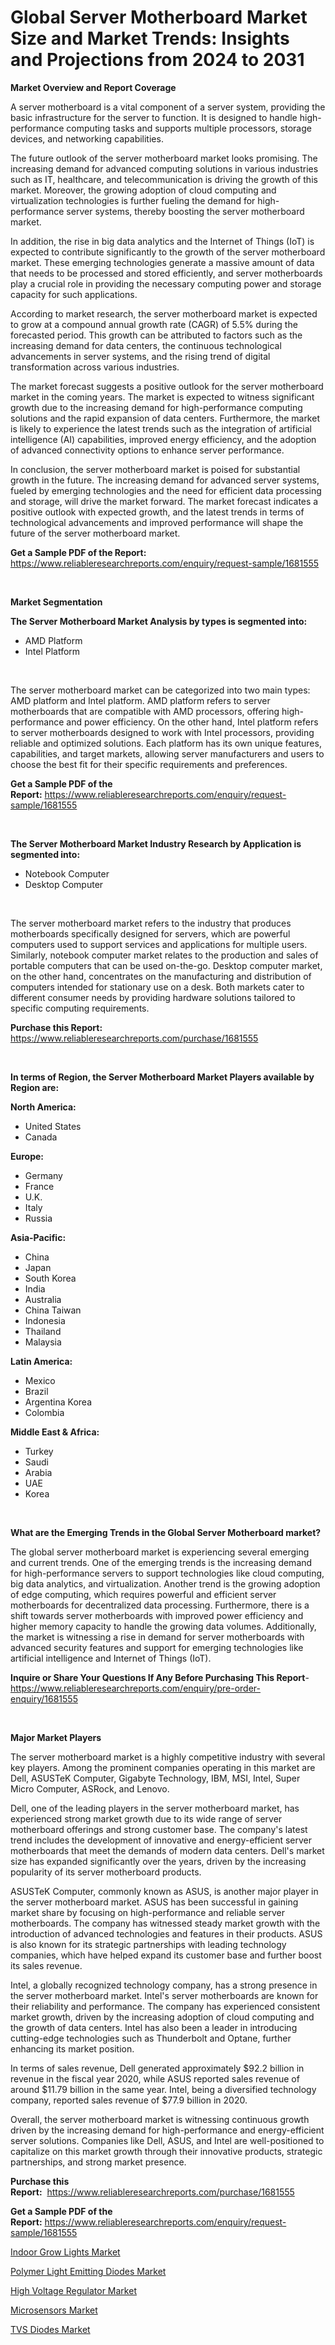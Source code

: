 <p><h1>Global Server Motherboard Market Size and Market Trends: Insights and Projections from 2024 to 2031</h1></p><p><strong>Market Overview and Report Coverage</strong></p>
<p><p>A server motherboard is a vital component of a server system, providing the basic infrastructure for the server to function. It is designed to handle high-performance computing tasks and supports multiple processors, storage devices, and networking capabilities.</p><p>The future outlook of the server motherboard market looks promising. The increasing demand for advanced computing solutions in various industries such as IT, healthcare, and telecommunication is driving the growth of this market. Moreover, the growing adoption of cloud computing and virtualization technologies is further fueling the demand for high-performance server systems, thereby boosting the server motherboard market.</p><p>In addition, the rise in big data analytics and the Internet of Things (IoT) is expected to contribute significantly to the growth of the server motherboard market. These emerging technologies generate a massive amount of data that needs to be processed and stored efficiently, and server motherboards play a crucial role in providing the necessary computing power and storage capacity for such applications.</p><p>According to market research, the server motherboard market is expected to grow at a compound annual growth rate (CAGR) of 5.5% during the forecasted period. This growth can be attributed to factors such as the increasing demand for data centers, the continuous technological advancements in server systems, and the rising trend of digital transformation across various industries.</p><p>The market forecast suggests a positive outlook for the server motherboard market in the coming years. The market is expected to witness significant growth due to the increasing demand for high-performance computing solutions and the rapid expansion of data centers. Furthermore, the market is likely to experience the latest trends such as the integration of artificial intelligence (AI) capabilities, improved energy efficiency, and the adoption of advanced connectivity options to enhance server performance.</p><p>In conclusion, the server motherboard market is poised for substantial growth in the future. The increasing demand for advanced server systems, fueled by emerging technologies and the need for efficient data processing and storage, will drive the market forward. The market forecast indicates a positive outlook with expected growth, and the latest trends in terms of technological advancements and improved performance will shape the future of the server motherboard market.</p></p>
<p><strong>Get a Sample PDF of the Report:</strong> <a href="https://www.reliableresearchreports.com/enquiry/request-sample/1681555">https://www.reliableresearchreports.com/enquiry/request-sample/1681555</a></p>
<p>&nbsp;</p>
<p><strong>Market Segmentation</strong></p>
<p><strong>The Server Motherboard Market Analysis by types is segmented into:</strong></p>
<p><ul><li>AMD Platform</li><li>Intel Platform</li></ul></p>
<p>&nbsp;</p>
<p><p>The server motherboard market can be categorized into two main types: AMD platform and Intel platform. AMD platform refers to server motherboards that are compatible with AMD processors, offering high-performance and power efficiency. On the other hand, Intel platform refers to server motherboards designed to work with Intel processors, providing reliable and optimized solutions. Each platform has its own unique features, capabilities, and target markets, allowing server manufacturers and users to choose the best fit for their specific requirements and preferences.</p></p>
<p><strong>Get a Sample PDF of the Report:</strong>&nbsp;<a href="https://www.reliableresearchreports.com/enquiry/request-sample/1681555">https://www.reliableresearchreports.com/enquiry/request-sample/1681555</a></p>
<p>&nbsp;</p>
<p><strong>The Server Motherboard Market Industry Research by Application is segmented into:</strong></p>
<p><ul><li>Notebook Computer</li><li>Desktop Computer</li></ul></p>
<p>&nbsp;</p>
<p><p>The server motherboard market refers to the industry that produces motherboards specifically designed for servers, which are powerful computers used to support services and applications for multiple users. Similarly, notebook computer market relates to the production and sales of portable computers that can be used on-the-go. Desktop computer market, on the other hand, concentrates on the manufacturing and distribution of computers intended for stationary use on a desk. Both markets cater to different consumer needs by providing hardware solutions tailored to specific computing requirements.</p></p>
<p><strong>Purchase this Report:</strong>&nbsp; <a href="https://www.reliableresearchreports.com/purchase/1681555">https://www.reliableresearchreports.com/purchase/1681555</a></p>
<p>&nbsp;</p>
<p><strong>In terms of Region, the Server Motherboard Market Players available by Region are:</strong></p>
<p>
    <p> <strong> North America: </strong>
        <ul>
            <li>United States</li>
            <li>Canada</li>
        </ul>
        </p> 
    <p> <strong> Europe: </strong>
        <ul>
            <li>Germany</li>
            <li>France</li>
            <li>U.K.</li>
            <li>Italy</li>
            <li>Russia</li>
        </ul>
        </p> 
    <p> <strong> Asia-Pacific: </strong>
        <ul>
            <li>China</li>
            <li>Japan</li>
            <li>South Korea</li>
            <li>India</li>
            <li>Australia</li>
            <li>China Taiwan</li>
            <li>Indonesia</li>
            <li>Thailand</li>
            <li>Malaysia</li>
        </ul>
        </p> 
    <p> <strong> Latin America: </strong>
        <ul>
            <li>Mexico</li>
            <li>Brazil</li>
            <li>Argentina Korea</li>
            <li>Colombia</li>
        </ul>
        </p> 
    <p> <strong> Middle East & Africa: </strong>
        <ul>
            <li>Turkey</li>
            <li>Saudi</li>
            <li>Arabia</li>
            <li>UAE</li>
            <li>Korea</li>
        </ul>
    </p>
    </p>
<p>&nbsp;</p>
<p><strong>What are the Emerging Trends in the Global Server Motherboard market?</strong></p>
<p><p>The global server motherboard market is experiencing several emerging and current trends. One of the emerging trends is the increasing demand for high-performance servers to support technologies like cloud computing, big data analytics, and virtualization. Another trend is the growing adoption of edge computing, which requires powerful and efficient server motherboards for decentralized data processing. Furthermore, there is a shift towards server motherboards with improved power efficiency and higher memory capacity to handle the growing data volumes. Additionally, the market is witnessing a rise in demand for server motherboards with advanced security features and support for emerging technologies like artificial intelligence and Internet of Things (IoT).</p></p>
<p><strong>Inquire or Share Your Questions If Any Before Purchasing This Report</strong>- <a href="https://www.reliableresearchreports.com/enquiry/pre-order-enquiry/1681555">https://www.reliableresearchreports.com/enquiry/pre-order-enquiry/1681555</a></p>
<p>&nbsp;</p>
<p><strong>Major Market Players</strong></p>
<p><p>The server motherboard market is a highly competitive industry with several key players. Among the prominent companies operating in this market are Dell, ASUSTeK Computer, Gigabyte Technology, IBM, MSI, Intel, Super Micro Computer, ASRock, and Lenovo. </p><p>Dell, one of the leading players in the server motherboard market, has experienced strong market growth due to its wide range of server motherboard offerings and strong customer base. The company's latest trend includes the development of innovative and energy-efficient server motherboards that meet the demands of modern data centers. Dell's market size has expanded significantly over the years, driven by the increasing popularity of its server motherboard products.</p><p>ASUSTeK Computer, commonly known as ASUS, is another major player in the server motherboard market. ASUS has been successful in gaining market share by focusing on high-performance and reliable server motherboards. The company has witnessed steady market growth with the introduction of advanced technologies and features in their products. ASUS is also known for its strategic partnerships with leading technology companies, which have helped expand its customer base and further boost its sales revenue.</p><p>Intel, a globally recognized technology company, has a strong presence in the server motherboard market. Intel's server motherboards are known for their reliability and performance. The company has experienced consistent market growth, driven by the increasing adoption of cloud computing and the growth of data centers. Intel has also been a leader in introducing cutting-edge technologies such as Thunderbolt and Optane, further enhancing its market position.</p><p>In terms of sales revenue, Dell generated approximately $92.2 billion in revenue in the fiscal year 2020, while ASUS reported sales revenue of around $11.79 billion in the same year. Intel, being a diversified technology company, reported sales revenue of $77.9 billion in 2020.</p><p>Overall, the server motherboard market is witnessing continuous growth driven by the increasing demand for high-performance and energy-efficient server solutions. Companies like Dell, ASUS, and Intel are well-positioned to capitalize on this market growth through their innovative products, strategic partnerships, and strong market presence.</p></p>
<p><strong>Purchase this Report:</strong>&nbsp;&nbsp;<a href="https://www.reliableresearchreports.com/purchase/1681555">https://www.reliableresearchreports.com/purchase/1681555</a></p>
<p></p>
<p><strong>Get a Sample PDF of the Report:</strong>&nbsp;<a href="https://www.reliableresearchreports.com/enquiry/request-sample/1681555">https://www.reliableresearchreports.com/enquiry/request-sample/1681555</a></p>
<p><p><a href="https://github.com/redneck06/Market-Research-Report-List-1/blob/main/indoor-grow-lights-market.md">Indoor Grow Lights Market</a></p><p><a href="https://github.com/kosella/Market-Research-Report-List-1/blob/main/polymer-light-emitting-diodes-market.md">Polymer Light Emitting Diodes Market</a></p><p><a href="https://github.com/arionmp/Market-Research-Report-List-1/blob/main/high-voltage-regulator-market.md">High Voltage Regulator Market</a></p><p><a href="https://github.com/bobicer/Market-Research-Report-List-1/blob/main/microsensors-market.md">Microsensors Market</a></p><p><a href="https://github.com/johnbach50/Market-Research-Report-List-1/blob/main/tvs-diodes-market.md">TVS Diodes Market</a></p></p>